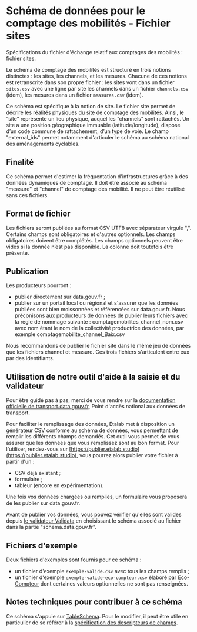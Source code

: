 # Schéma de données pour le comptage des mobilités - Fichier sites

Spécifications du fichier d'échange relatif aux comptages des mobilités : fichier sites.

Le schéma de comptage des mobilités est structuré en trois notions distinctes : les sites, les channels, et les mesures.
Chacune de ces notions est retranscrite dans son propre fichier :
les sites vont dans un fichier `sites.csv` avec une ligne par site les channels dans un fichier `channels.csv` (idem), les mesures dans un fichier `measures.csv` (idem).

Ce schéma est spécifique à la notion de site.
Le fichier site permet de décrire les réalités physiques du site de comptage des mobilités. Ainsi, le “site” représente un lieu physique, auquel les “channels” sont rattachés. Un site a une position géographique immuable (latitude/longitude), dispose d’un code commune de rattachement, d’un type de voie. Le champ "external_ids" permet notamment d'articuler le schéma au schéma national des aménagements cyclables.

## Finalité

Ce schéma permet d'estimer la fréquentation d'infrastructures grâce à des données dynamiques de comptage.
Il doit être associé au schéma "measure" et "channel" de comptage des mobilité. Il ne peut être réutilisé sans ces fichiers.

## Format de fichier

Les fichiers seront publiées au format CSV UTF8 avec séparateur virgule ",". Certains champs sont obligatoires et d'autres optionnels. Les champs obligatoires doivent être complétés. Les champs optionnels peuvent être vides si la donnée n’est pas disponible. La colonne doit toutefois être présente.

## Publication

Les producteurs pourront :

- publier directement sur data.gouv.fr ;
- publier sur un portail local ou régional et s'assurer que les données publiées sont bien moissonnées et référencées sur data.gouv.fr.
Nous préconisons aux producteurs de données de publier leurs fichiers avec la règle de nommage suivante : comptagemobilites_channel_nom.csv avec nom étant le nom de la collectivité productrice des données, par exemple comptagemobilite_channel_Baix.csv

Nous recommandons de publier le fichier site dans le même jeu de données que les fichiers channel et measure. Ces trois fichiers s'articulent entre eux par des identifiants.

## Utilisation de notre outil d'aide à la saisie et du validateur

Pour être guidé pas à pas, merci de vous rendre sur la [documentation officielle de transport.data.gouv.fr](https://doc.transport.data.gouv.fr/producteurs/comptage-des-mobilites), Point d'accès national aux données de transport.

Pour faciliter le remplissage des données, Etalab met à disposition un générateur CSV conforme au schéma de données, vous permettant de remplir les différents champs demandés. Cet outil vous permet de vous assurer que les données que vous remplissez sont au bon format. Pour l'utiliser, rendez-vous sur [https://publier.etalab.studio](https://publier.etalab.studio), vous pourrez alors publier votre fichier à partir d'un :

- CSV déjà existant ;
- formulaire ;
- tableur (encore en expérimentation).

Une fois vos données chargées ou remplies, un formulaire vous proposera de les publier sur data.gouv.fr.

Avant de publier vos données, vous pouvez vérifier qu'elles sont valides depuis [le validateur Validata](https://validata.fr/) en choisissant le schéma associé au fichier dans la partie "schema.data.gouv.fr".


## Fichiers d'exemple
Deux fichiers d'exemples sont fournis pour ce schéma : 
- un fichier d'exemple `exemple-valide.csv` avec tous les champs remplis ;
- un fichier d'exemple `exemple-valide-eco-compteur.csv` élaboré par [Eco-Compteur](https://www.eco-compteur.com/) dont certaines valeurs optionnelles ne sont pas renseignées.

## Notes techniques pour contribuer à ce schéma

Ce schéma s'appuie sur [TableSchema](https://specs.frictionlessdata.io/table-schema/). Pour le modifier, il peut être utile en particulier de se référer à la [spécification des descripteurs de champs](https://specs.frictionlessdata.io/table-schema/#field-descriptors).
